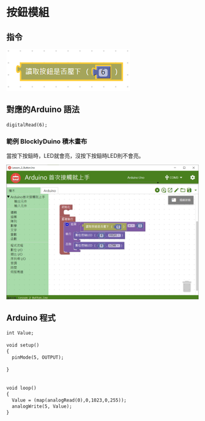 # 按鈕模組





## **指令**

![](../../../.gitbook/assets/lesson_2_button2.png)

## **對應的**Arduino 語法

```text
digitalRead(6);
```

### 範例 BlocklyDuino 積木畫布

當按下按鈕時，LED就會亮，沒按下按鈕時LED則不會亮。

![](../../../.gitbook/assets/lesson_2_button.png)

## Arduino 程式

```text
int Value;

void setup()
{
  pinMode(5, OUTPUT);

}


void loop()
{
  Value = (map(analogRead(0),0,1023,0,255));
  analogWrite(5, Value);
}
```

